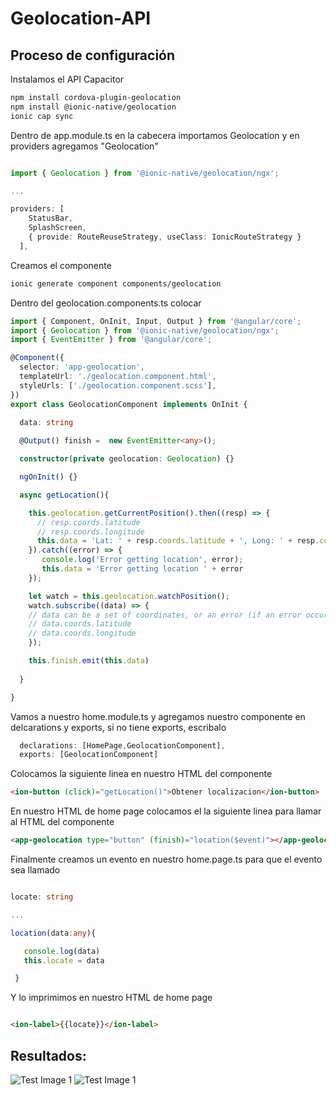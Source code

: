 # Geolocation-API

## Proceso de configuración

Instalamos el API Capacitor

```bash
npm install cordova-plugin-geolocation
npm install @ionic-native/geolocation
ionic cap sync
```

Dentro de app.module.ts en la cabecera importamos Geolocation y en providers agregamos "Geolocation"

```ts

import { Geolocation } from '@ionic-native/geolocation/ngx';

...

providers: [
    StatusBar,
    SplashScreen,
    { provide: RouteReuseStrategy, useClass: IonicRouteStrategy }
  ],
```

Creamos el componente

```bash
ionic generate component components/geolocation
```

Dentro del geolocation.components.ts colocar

```ts
import { Component, OnInit, Input, Output } from '@angular/core';
import { Geolocation } from '@ionic-native/geolocation/ngx';
import { EventEmitter } from '@angular/core';

@Component({
  selector: 'app-geolocation',
  templateUrl: './geolocation.component.html',
  styleUrls: ['./geolocation.component.scss'],
})
export class GeolocationComponent implements OnInit {

  data: string
  
  @Output() finish =  new EventEmitter<any>();

  constructor(private geolocation: Geolocation) {}

  ngOnInit() {}

  async getLocation(){

    this.geolocation.getCurrentPosition().then((resp) => {
      // resp.coords.latitude
      // resp.coords.longitude
      this.data = 'Lat: ' + resp.coords.latitude + ', Long: ' + resp.coords.longitude
    }).catch((error) => {
       console.log('Error getting location', error);
       this.data = 'Error getting location ' + error
    });

    let watch = this.geolocation.watchPosition();
    watch.subscribe((data) => {
    // data can be a set of coordinates, or an error (if an error occurred).
    // data.coords.latitude
    // data.coords.longitude
    });

    this.finish.emit(this.data)
  
  } 

}

```
Vamos a nuestro home.module.ts y agregamos nuestro componente en delcarations y exports, si no tiene exports, escribalo

```ts
  declarations: [HomePage,GeolocationComponent],
  exports: [GeolocationComponent]
```

Colocamos la siguiente linea en nuestro HTML del componente
 
 ```html
 <ion-button (click)="getLocation()">Obtener localizacion</ion-button>
 
 ```


En nuestro HTML de home page colocamos el la siguiente linea para llamar al HTML del componente
 
 ```html
 <app-geolocation type="button" (finish)="location($event)"></app-geolocation>
 
 ```
 
 
 Finalmente creamos un evento en nuestro home.page.ts para que el evento sea llamado
 
 ```ts
 
 locate: string
 
 ...
 
 location(data:any){

    console.log(data)
    this.locate = data

  }
 
 ```
 Y lo imprimimos en nuestro HTML de home page
 
 ```HTML
 
 <ion-label>{{locate}}</ion-label>
 
 ```

## Resultados: 

![Test Image 1](https://github.com/jcallec7/Geolocation-API/blob/master/images/Screenshot%20(1).png)
![Test Image 1](https://github.com/jcallec7/Geolocation-API/blob/master/images/Screenshot%20(2).png)


